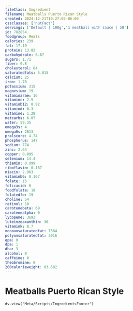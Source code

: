 ```yaml
---
fileClass: Ingredient
filename: Meatballs Puerto Rican Style
created: 2024-12-21T19:27:02-06:00
cssclasses: ['nutFact']
servings: ['Default | 100g','1 meatball with sauce | 50']
id: 782854
foodgroup: Meats
calories: 239
fat: 17.19
protein: 13.82
carbohydrate: 6.87
sugars: 1.71
fiber: 0.8
cholesterol: 64
saturatedfats: 5.015
calcium: 25
iron: 1.78
potassium: 315
magnesium: 19
vitaminarae: 16
vitaminc: 2.5
vitaminb12: 0.92
vitamind: 0.3
vitamine: 1.28
netcarbs: 6.07
water: 59.35
omega3s: 4
omega6s: 2613
pralscore: 4.74
phosphorus: 147
sodium: 774
zinc: 2.64
copper: 0.095
selenium: 14.4
thiamin: 0.099
riboflavin: 0.167
niacin: 2.963
vitaminb6: 0.167
folate: 15
folicacid: 6
foodfolate: 10
folatedfe: 19
choline: 54
retinol: 10
carotenebeta: 69
carotenealpha: 0
lycopene: 3693
luteinzeaxanthin: 36
vitamink: 8.7
monounsaturatedfat: 7384
polyunsaturatedfat: 3016
epa: 0
dpa: 1
dha: 3
alcohol: 0
caffeine: 0
theobromine: 0
200calorieweight: 83.682
---
```


# Meatballs Puerto Rican Style

```dataviewjs
dv.view("Meta/Scripts/IngredientsFooter")
```